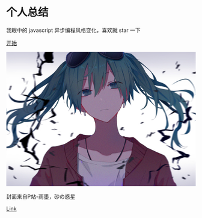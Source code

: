 # 个人总结

我眼中的 javascript 异步编程风格变化，喜欢就 star 一下

[开始](前言.md)

![begin](media/begin.jpg)

封面来自P站-雨墨，砂の惑星

[Link](https://www.pixiv.net/member_illust.php?mode=medium&illust_id=65841814)